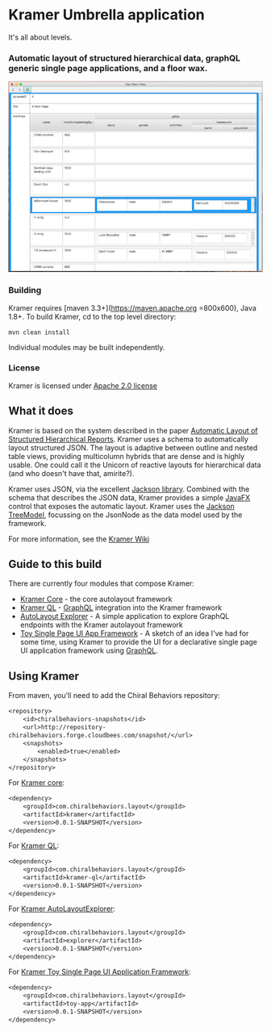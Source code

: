 # Kramer Umbrella application

It's all about levels.

### Automatic layout of structured hierarchical data, graphQL generic single page applications, and a floor wax.

![alt text](media/autolayout.png "Logo Title Text 1")

### Building
Kramer requires [maven 3.3+](https://maven.apache.org =800x600), Java 1.8+.  To build Kramer, cd to the top level directory:

    mvn clean install
    
Individual modules may be built independently.

### License
Kramer is licensed under [Apache 2.0 license](LICENSE)

## What it does
Kramer is based on the system described in the paper [Automatic Layout of Structured Hierarchical Reports](http://people.csail.mit.edu/ebakke/research/reportlayout_infovis2013.pdf).  Kramer uses a schema to automatically layout structured JSON.  The layout is adaptive between outline and nested table views, providing multicolumn hybrids that are dense and is highly usable.  One could call it the Unicorn of reactive layouts for hierarchical data (and who doesn't have that, amirite?).

Kramer uses JSON, via the excellent [Jackson library](https://github.com/FasterXML/jackson).  Combined with the schema that describes the JSON data, Kramer provides a simple [JavaFX](http://docs.oracle.com/javase/8/javafx/get-started-tutorial/jfx-overview.htm#JFXST784) control that exposes the automatic layout.  Kramer uses the [Jackson TreeModel](http://wiki.fasterxml.com/JacksonTreeModel), focussing on the JsonNode as the data model used by the framework.

For more information, see the [Kramer Wiki](https://github.com/ChiralBehaviors/Kramer/wiki)

## Guide to this build

There are currently four modules that compose Kramer:

 - [Kramer Core](kramer/README.md) - the core autolayout framework
 - [Kramer QL](kramer-ql/README.md) - [GraphQL](http://graphql.org) integration into the Kramer framework
 - [AutoLayout Explorer](explorer/README.md) - A simple application to explore GraphQL endpoints with the Kramer autolayout framework
 - [Toy Single Page UI App Framework](toy-app/README.md) - A sketch of an idea I've had for some time, using Kramer to provide the UI for a declarative single page UI application framework using [GraphQL](http://graphql.org).

## Using Kramer

From maven, you'll need to add the Chiral Behaviors repository:
    
	<repository>
		<id>chiralbehaviors-snapshots</id>
		<url>http://repository-chiralbehaviors.forge.cloudbees.com/snapshot/</url>
		<snapshots>
			<enabled>true</enabled>
		</snapshots>
	</repository>

For [Kramer core](kramer/README.md):

    
	<dependency>
		<groupId>com.chiralbehaviors.layout</groupId>
		<artifactId>kramer</artifactId>
		<version>0.0.1-SNAPSHOT</version>
	</dependency>

For [Kramer QL](kramer-ql/README.md):

	<dependency>
		<groupId>com.chiralbehaviors.layout</groupId>
		<artifactId>kramer-ql</artifactId>
		<version>0.0.1-SNAPSHOT</version>
	</dependency>

For [Kramer AutoLayoutExplorer](explorer/README.md):

	<dependency>
		<groupId>com.chiralbehaviors.layout</groupId>
		<artifactId>explorer</artifactId>
		<version>0.0.1-SNAPSHOT</version>
	</dependency>

For [Kramer Toy Single Page UI Application Framework](toy-app/README.md):

	<dependency>
		<groupId>com.chiralbehaviors.layout</groupId>
		<artifactId>toy-app</artifactId>
		<version>0.0.1-SNAPSHOT</version>
	</dependency>